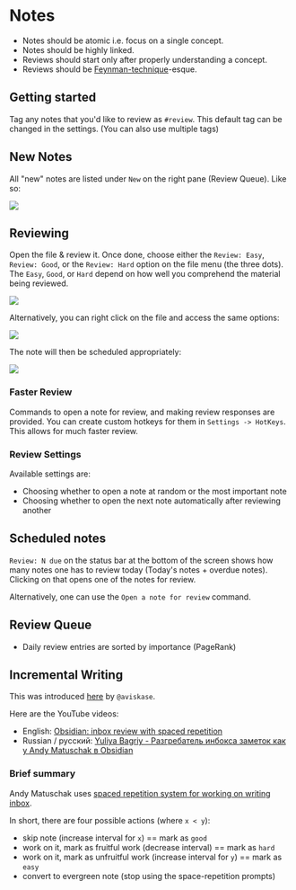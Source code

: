 # Notes

-   Notes should be atomic i.e. focus on a single concept.
-   Notes should be highly linked.
-   Reviews should start only after properly understanding a concept.
-   Reviews should be [Feynman-technique](https://fs.blog/2021/02/feynman-learning-technique/)-esque.

## Getting started

Tag any notes that you'd like to review as `#review`. This default tag can be changed in the settings. (You can also use multiple tags)

## New Notes

All "new" notes are listed under `New` on the right pane (Review Queue). Like so:

<img src="https://raw.githubusercontent.com/st3v3nmw/obsidian-spaced-repetition/master/assets/new_notes.png" />

## Reviewing

Open the file & review it. Once done, choose either the `Review: Easy`, `Review: Good`, or the `Review: Hard` option on the file menu (the three dots). The `Easy`, `Good`, or `Hard` depend on how well you comprehend the material being reviewed.

<img src="https://raw.githubusercontent.com/st3v3nmw/obsidian-spaced-repetition/master/assets/more_options.png" />

Alternatively, you can right click on the file and access the same options:

<img src="https://raw.githubusercontent.com/st3v3nmw/obsidian-spaced-repetition/master/assets/file_context_menu.png" />

The note will then be scheduled appropriately:

<img src="https://raw.githubusercontent.com/st3v3nmw/obsidian-spaced-repetition/master/assets/scheduled.png" />

### Faster Review

Commands to open a note for review, and making review responses are provided. You can create custom hotkeys for them in `Settings -> HotKeys`. This allows for much faster review.

### Review Settings

Available settings are:

-   Choosing whether to open a note at random or the most important note
-   Choosing whether to open the next note automatically after reviewing another

## Scheduled notes

`Review: N due` on the status bar at the bottom of the screen shows how many notes one has to review today (Today's notes + overdue notes). Clicking on that opens one of the notes for review.

Alternatively, one can use the `Open a note for review` command.

## Review Queue

-   Daily review entries are sorted by importance (PageRank)

## Incremental Writing

This was introduced [here](https://github.com/st3v3nmw/obsidian-spaced-repetition/issues/15) by `@aviskase`.

Here are the YouTube videos:

-   English: [Obsidian: inbox review with spaced repetition](https://youtu.be/zG5r7QIY_TM)
-   Russian / русский: [Yuliya Bagriy - Разгребатель инбокса заметок как у Andy Matuschak в Obsidian](https://www.youtube.com/watch?v=CF6SSHB74cs)

### Brief summary

Andy Matuschak uses [spaced repetition system for working on writing inbox](https://notes.andymatuschak.org/z7iCjRziX6V6unNWL81yc2dJicpRw2Cpp9MfQ).

In short, there are four possible actions (where `x < y`):

-   skip note (increase interval for `x`) == mark as `good`
-   work on it, mark as fruitful work (decrease interval) == mark as `hard`
-   work on it, mark as unfruitful work (increase interval for `y`) == mark as `easy`
-   convert to evergreen note (stop using the space-repetition prompts)
